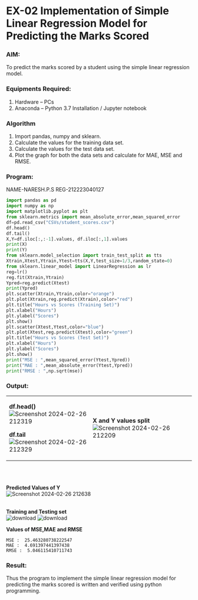 # EX-02 Implementation of Simple Linear Regression Model for Predicting the Marks Scored

### AIM:
To predict the marks scored by a student using the simple linear regression model.

### Equipments Required:
1. Hardware – PCs
2. Anaconda – Python 3.7 Installation / Jupyter notebook

### Algorithm
1. Import pandas, numpy and sklearn.
2. Calculate the values for the training data set.
3. Calculate the values for the test data set.
4. Plot the graph for both the data sets and calculate for MAE, MSE and RMSE.

### Program:
NAME-NARESH.P.S
REG-212223040127
```Python
import pandas as pd
import numpy as np
import matplotlib.pyplot as plt
from sklearn.metrics import mean_absolute_error,mean_squared_error
df=pd.read_csv("CSVs/student_scores.csv")
df.head()
df.tail()
X,Y=df.iloc[:,:-1].values, df.iloc[:,1].values
print(X)
print(Y)
from sklearn.model_selection import train_test_split as tts
Xtrain,Xtest,Ytrain,Ytest=tts(X,Y,test_size=1/3,random_state=0)
from sklearn.linear_model import LinearRegression as lr
reg=lr()
reg.fit(Xtrain,Ytrain)
Ypred=reg.predict(Xtest)
print(Ypred)
plt.scatter(Xtrain,Ytrain,color="orange")
plt.plot(Xtrain,reg.predict(Xtrain),color="red")
plt.title("Hours vs Scores (Training Set)")
plt.xlabel("Hours")
plt.ylabel("Scores")
plt.show()
plt.scatter(Xtest,Ytest,color="blue")
plt.plot(Xtest,reg.predict(Xtest),color="green")
plt.title("Hours vs Scores (Test Set)")
plt.xlabel("Hours")
plt.ylabel("Scores")
plt.show()
print("MSE : ",mean_squared_error(Ytest,Ypred))
print("MAE : ",mean_absolute_error(Ytest,Ypred))
print("RMSE : ",np.sqrt(mse))
```
### Output:
<table>
<tr>
<td width=45%>
  
**df.head()** <br>
![Screenshot 2024-02-26 212319](https://github.com/ROHITJAIND/EX-02-SimpleLinearRegressionModel-for-Predicting-the-Marks-Scored/assets/118707073/2d1ff80d-8215-440b-806c-658ab5b149f1)<br>

**df.tail** <br>
![Screenshot 2024-02-26 212329](https://github.com/ROHITJAIND/EX-02-SimpleLinearRegressionModel-for-Predicting-the-Marks-Scored/assets/118707073/93f89060-3a29-4fb2-99a5-bef6a9f6db53)
</td> 
<td>
  
**X and Y values split** <br>
 ![Screenshot 2024-02-26 212209](https://github.com/ROHITJAIND/EX-02-SimpleLinearRegressionModel-for-Predicting-the-Marks-Scored/assets/118707073/5b488f39-2123-4a5c-9708-9bcc33d2d82e)
</td>
</tr> 
</table>
<br>
<br>

**Predicted Values of Y**<br>
![Screenshot 2024-02-26 212638](https://github.com/ROHITJAIND/EX-02-SimpleLinearRegressionModel-for-Predicting-the-Marks-Scored/assets/118707073/e2be81a2-00bc-4298-bfbc-0de77e45b642)
<br>
<br>

**Training and Testing set**<br>
![download](https://github.com/ROHITJAIND/EX-02-SimpleLinearRegressionModel-for-Predicting-the-Marks-Scored/assets/118707073/bc3fc02b-c6b0-40b6-b185-fdfca4659cef)
![download](https://github.com/ROHITJAIND/EX-02-SimpleLinearRegressionModel-for-Predicting-the-Marks-Scored/assets/118707073/ae6dc783-4089-4850-a959-eb8d4bf14dc6)
<br>

**Values of MSE,MAE and RMSE**<br>
```
MSE :  25.463280738222547
MAE :  4.691397441397438
RMSE :  5.046115410711743
```
### Result:
Thus the program to implement the simple linear regression model for predicting the marks scored is written and verified using python programming.

